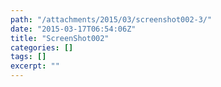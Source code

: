 ```yaml
---
path: "/attachments/2015/03/screenshot002-3/"
date: "2015-03-17T06:54:06Z"
title: "ScreenShot002"
categories: []
tags: []
excerpt: ""
---
```


